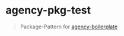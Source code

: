 # agency-pkg-test

>Package-Pattern for [agency-boilerplate](https://github.com/StephanGerbeth/agency-boilerplate)
